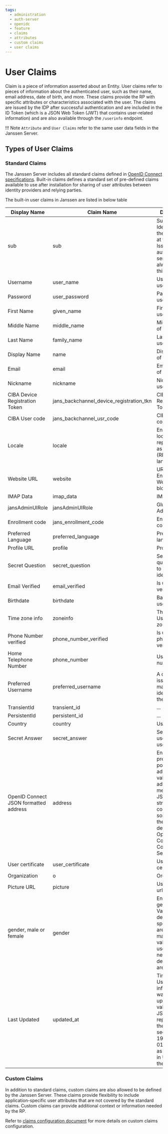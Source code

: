 ```yaml
---
tags:
  - administration
  - auth-server
  - openidc
  - feature
  - claims
  - attributes
  - custom claims
  - user claims
---
```


# User Claims

Claim is a piece of information asserted about an Entity. User claims refer to pieces of information about the authenticated user, such as their name, email address, date of birth, and more. These claims provide the RP with specific attributes or characteristics associated with the user. The claims are issued by the IDP after successful authentication and are included in the ID Token (which is a JSON Web Token (JWT) that contains user-related information) and are also available through the
`/userinfo` endpoint. 

!!! Note
    `Attribute` and `User Claims` refer to the same user data fields in 
    the Janssen Server.

## Types of User Claims

### Standard Claims 

The Janssen Server includes all standard claims defined in [OpenID Connect specifications](https://openid.net/specs/openid-connect-core-1_0.html#StandardClaims). Built-in claims defines a standard set of pre-defined claims available to use after installation for sharing of user attributes between identity providers and relying parties. 

The built-in user claims in Janssen are listed in below table

|Display Name|Claim Name|Description|
|---|---|---|
|sub|sub|	Subject - Identifier for the End-User at the Issuer.The authorization server will always send this claim.|
|Username|user_name|Username of user| 
|Password|user_password|Password of user|
|First Name|given_name|First name of user|
|Middle Name|middle_name|Middle name of user|
|Last Name|family_name|Last name of user|
|Display Name|name|Display name of user|
|Email|email|Email address of user|
|Nickname|nickname|Nickname used for user|
|CIBA Device Registration Token|jans_backchannel_device_registration_tkn|CIBA Device Registration Token|
|CIBA User code|jans_backchannel_usr_code|CIBA User code|
|Locale|locale|End-User's locale, represented as a BCP47 (RFC5646) language tag|      
|Website URL|website|URL of the End-User's Web page or blog| 
|IMAP Data|imap_data|IMAP data|   
|jansAdminUIRole|jansAdminUIRole|Gluu Flex Admin UI role|
|Enrollment code|jans_enrollment_code|Enrollment code|
|Preferred Language|preferred_language|Preferred language|
|Profile URL|profile|Profile URL|
|Secret Question|secret_question|Secret question used to verify user identity|
|Email Verified|email_verified|Is user's email verified?|
|Birthdate|birthdate|Baithdate of user|   
|Time zone info|zoneinfo|The End-User's time zone|
|Phone Number verified|phone_number_verified|Is user's phone number verified?|
|Home Telephone Number|phone_number|User's phone number|
|Preferred Username|preferred_username|A domain issued and managed identifier for the person|
|TransientId|transient_id|...| 
|PersistentId|persistent_id|...|
|Country|country|User's country|     
|Secret Answer|secret_answer|Secret answer used to verify user identity|
|OpenID Connect JSON formatted address|address|End-User's preferred postal address. The value of the address member is a JSON structure containing some or all of the members defined in OpenID Connect 1.0 Core Standard Section 5.1.1|
|User certificate|user_certificate|User certificate|
|Organization|o|Organization|
|Picture URL|picture|User's picture url| 
|gender, male or female|gender|	End-User's gender. Values defined by this specification are female and male. Other values MAY be used when neither of the defined values are applicable.|
|Last Updated|updated_at|Time the End-User's information was last updated. Its value is a JSON number representing the number of seconds from 1970-01-01T00:00:00Z as measured in UTC until the date/time.|


### Custom Claims

In addition to standard claims, custom claims are also allowed to be defined by the 
Janssen Server. These claims provide flexibility to include application-specific
 user attributes that are not covered by the standard claims. 
 Custom claims can provide additional context or information needed by the RP.

 Refer to [claims configuration document](../../../config-guide/auth-server-config/attribute-configuration.md) for more details on custom claims configuration.